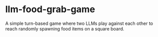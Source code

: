 # llm-food-grab-game
A simple turn-based game where two LLMs play against each other to reach randomly spawning food items on a square board.
